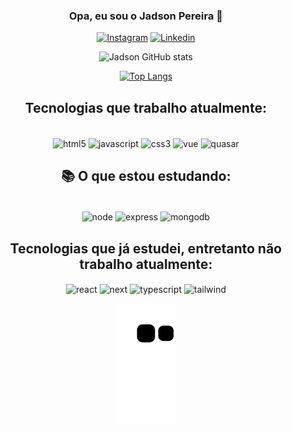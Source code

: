 <div align="center">

### Opa, eu sou o Jadson Pereira 👋



[![Instagram](https://img.shields.io/badge/Instagram-E4405F?style=for-the-badge&logo=instagram&logoColor=white)](http://https://www.instagram.com/p.jadsonn/)
[![Linkedin](https://img.shields.io/badge/LinkedIn-0077B5?style=for-the-badge&logo=linkedin&logoColor=white)](https://www.linkedin.com/in/jadson-pereira-a64421191/)




![Jadson GitHub stats](https://github-readme-stats.vercel.app/api?username=jadsow&show_icons=true&theme=dark)

[![Top Langs](https://github-readme-stats.vercel.app/api/top-langs/?username=jadsow&hide_progress=false&theme=dark)](https://github.com/anuraghazra/github-readme-stats)



## Tecnologias que trabalho atualmente:
   
 <div style="display: inline_block"><br/>
    <img align="center" src="https://img.shields.io/badge/HTML5-E34F26?style=for-the-badge&logo=html5&logoColor=white" alt="html5" />
    <img align="center" src="https://img.shields.io/badge/JavaScript-323330?style=for-the-badge&logo=javascript&logoColor=F7DF1E" alt="javascript" />
    <img align="center" src="https://img.shields.io/badge/CSS3-1572B6?style=for-the-badge&logo=css3&logoColor=white" alt="css3" />
    <img align="center" src="https://img.shields.io/badge/Vue.js-35495E?style=for-the-badge&logo=vue.js&logoColor=4FC08D" alt="vue" />
    <img align="center" src="https://img.shields.io/badge/Quasar-1976D2?style=for-the-badge&logo=quasar&logoColor=white" alt="quasar" />
    
</div>
    


   
## 📚 O que estou estudando:

<div style="display: inline_block"><br/>
<!--    <img align="center" src="https://img.shields.io/badge/Flutter-%2302569B.svg?style=for-the-badge&logo=Flutter&logoColor=white" alt="flutter" /> -->
<!--    <img align="center" src="https://img.shields.io/badge/dart-%230175C2.svg?style=for-the-badge&logo=dart&logoColor=white" alt="dart" /> -->
    <img align="center" src="https://img.shields.io/badge/node.js-6DA55F?style=for-the-badge&logo=node.js&logoColor=white" alt="node" />
    <img align="center" src="https://img.shields.io/badge/express.js-%23404d59.svg?style=for-the-badge&logo=express&logoColor=%2361DAFB" alt="express" />
    <img align="center" src="https://img.shields.io/badge/MongoDB-%234ea94b.svg?style=for-the-badge&logo=mongodb&logoColor=white" alt="mongodb" />
   
   ## Tecnologias que já estudei, entretanto não trabalho atualmente:
   <img align="center" src="https://img.shields.io/badge/React-20232A?style=for-the-badge&logo=react&logoColor=61DAFB" alt="react" />
       <img align="center" src="https://img.shields.io/badge/Next-black?style=for-the-badge&logo=next.js&logoColor=white" alt="next" />
       <img align="center" src="https://img.shields.io/badge/typescript-%23007ACC.svg?style=for-the-badge&logo=typescript&logoColor=white" alt="typescript" />
       <img align="center" src="https://img.shields.io/badge/tailwindcss-%2338B2AC.svg?style=for-the-badge&logo=tailwind-css&logoColor=white" alt="tailwind" />
 </div>
    
    

    

![Snake animation](https://github.com/jadsow/jadsow/blob/output/github-contribution-grid-snake.svg)
